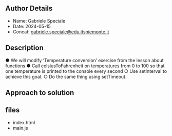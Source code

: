 ## Author Details

* Name: Gabriele Speciale
* Date: 2024-05-15
* Concat: gabriele.speciale@edu.itspiemonte.it



## Description

● We will modify ‘Temperature conversion’ exercise from the lesson about 
  functions
● Call celsiusToFahrenheit on temperatures from 0 to 100 so that one 
  temperature is printed to the console every second
 ○ Use setInterval to achieve this goal.
 ○ Do the same thing using setTimeout.

 




## Approach to solution






## files

* index.html
* main.js
